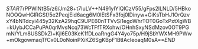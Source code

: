 $START$rPPWlNtB5/z6/Jm28+t7IuLV++N491ylYlQlCzV55/gFps2lLNLD/5HBkoNOOQwHGlRGSf/5e2PeqjEid6acg6M0lEtSFx3foj0lDinyw+GiKsTbHJ1OrQzvxY4bNTdcyi445y32KzA29hqC9UPE60nTTVvSi1egoWhrTOT0GoTxPxtXgWB+kUybJCCaPuPA0qrMvsNcq73WcTFfTRXohw/OHnhSxyNSdMzov0OT9PGmN/YLm8USSDkZl+Kjl6E03KeK1fDLoaRngG4Y4yo75p/H9jSbYWXMH9PWw+mOkgowmaqTfCx0L0oNoinPXiKZ6SgKBpF1BtIAcIeoaqM0sA==$END$
